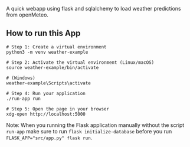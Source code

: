 A quick webapp using flask and sqlalchemy to load weather predictions from openMeteo.

## How to run this App

```
# Step 1: Create a virtual environment
python3 -m venv weather-example

# Step 2: Activate the virtual environment (Linux/macOS)
source weather-example/bin/activate

# (Windows)
weather-example\Scripts\activate

# Step 4: Run your application
./run-app run

# Step 5: Open the page in your browser
xdg-open http://localhost:5000
```

Note: When you running the Flask application manually without the script `run-app` make sure to run `flask initialize-database` before you run `FLASK_APP="src/app.py" flask run`.
